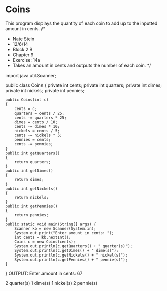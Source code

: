 # Coins
This program displays the quantity of each coin to add up to the inputted amount in cents.
/*
 * Nate Stein
 * 12/6/14
 * Block 2 B
 * Chapter 9
 * Exercise: 14a
 * Takes an amount in cents and outputs the number of each coin.
 */

import java.util.Scanner;

public class Coins {
	private int cents;
	private int quarters;
	private int dimes;
	private int nickels;
	private int pennies;
	
	public Coins(int c)
	{
		cents = c;
		quarters = cents / 25;
		cents -= quarters * 25;
		dimes = cents / 10;
		cents -= dimes * 10;
		nickels = cents / 5;
		cents -= nickels * 5;
		pennies = cents;
		cents -= pennies;
	}
	public int getQuarters()
	{
		return quarters;
	}
	public int getDimes()
	{
		return dimes;
	}
	public int getNickels()
	{
		return nickels;
	}
	public int getPennies()
	{
		return pennies;
	}
	public static void main(String[] args) {
		Scanner kb = new Scanner(System.in);
		System.out.print("Enter amount in cents: ");
		int cents = kb.nextInt();
		Coins c = new Coins(cents);
		System.out.println(c.getQuarters() + " quarter(s)");
		System.out.println(c.getDimes() + " dime(s)");
		System.out.println(c.getNickels() + " nickel(s)");
		System.out.println(c.getPennies() + " pennie(s)");
	}

}
OUTPUT:
Enter amount in cents: 67

2 quarter(s)
1 dime(s)
1 nickel(s)
2 pennie(s)

